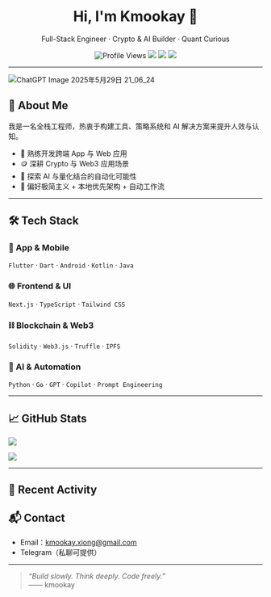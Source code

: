 <h1 align="center">Hi, I'm Kmookay 👋</h1>

<p align="center">
  Full-Stack Engineer · Crypto & AI Builder · Quant Curious
</p>

<p align="center">
  <img src="https://komarev.com/ghpvc/?username=kmookay&label=Profile%20views&color=0e75b6&style=flat" alt="Profile Views" />
  <img src="https://img.shields.io/badge/🧠-Full%20Stack%20Engineer-brightgreen" />
  <img src="https://img.shields.io/badge/🪙-Crypto%20%26%20Web3-orange" />
  <img src="https://img.shields.io/badge/🤖-AI%20%2B%20Quant%20Trading-blueviolet" />
</p>

---
![ChatGPT Image 2025年5月29日 21_06_24](https://github.com/user-attachments/assets/5ea3a5cb-6b66-4030-9409-5e941073839d)

## 🧠 About Me

我是一名全栈工程师，热衷于构建工具、策略系统和 AI 解决方案来提升人效与认知。

- 🔧 熟练开发跨端 App 与 Web 应用
- 🪙 深耕 Crypto 与 Web3 应用场景
- 🤖 探索 AI 与量化结合的自动化可能性
- 🧩 偏好极简主义 + 本地优先架构 + 自动工作流

---

## 🛠️ Tech Stack

### 📱 App & Mobile
`Flutter` · `Dart` · `Android` · `Kotlin` · `Java`

### 🌐 Frontend & UI
`Next.js` · `TypeScript` · `Tailwind CSS`

### ⛓ Blockchain & Web3
`Solidity` · `Web3.js` · `Truffle` · `IPFS`

### 🧠 AI & Automation
`Python` · `Go` · `GPT` · `Copilot` · `Prompt Engineering`

---

## 📈 GitHub Stats

<p>
  <img src="https://github-readme-stats.vercel.app/api?username=kmookay&show_icons=true&count_private=true&theme=radical" />
</p>
<p>
  <img src="https://github-readme-stats.vercel.app/api/top-langs/?username=kmookay&layout=compact&hide=css,html&theme=radical" />
</p>

---

## 📌 Recent Activity

<!--START_SECTION:activity-->
<!--END_SECTION:activity-->

## 📬 Contact

- Email：kmookay.xiong@gmail.com
- Telegram（私聊可提供）

---

> _“Build slowly. Think deeply. Code freely.”_  
> —— kmookay
